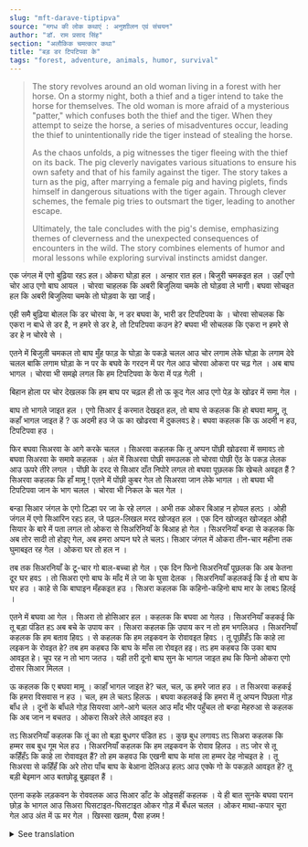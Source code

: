 ```yaml
---
slug: "mft-darave-tiptipva"
source: "मगध की लोक कथाएं : अनुशाीलन एवं संचयन"
author: "डॉ. राम प्रसाद सिंह"
section: "अलौकिक चमत्‍कार कथा"
title: "बड़ डर टिपटिपवा के"
tags: "forest, adventure, animals, humor, survival"
---
```

<blockquote>
The story revolves around an old woman living in a forest with her horse. On a stormy night, both a thief and a tiger intend to take the horse for themselves. The old woman is more afraid of a mysterious "patter," which confuses both the thief and the tiger. When they attempt to seize the horse, a series of misadventures occur, leading the thief to unintentionally ride the tiger instead of stealing the horse.

As the chaos unfolds, a pig witnesses the tiger fleeing with the thief on its back. The pig cleverly navigates various situations to ensure his own safety and that of his family against the tiger. The story takes a turn as the pig, after marrying a female pig and having piglets, finds himself in dangerous situations with the tiger again. Through clever schemes, the female pig tries to outsmart the tiger, leading to another escape.

Ultimately, the tale concludes with the pig's demise, emphasizing themes of cleverness and the unexpected consequences of encounters in the wild. The story combines elements of humor and moral lessons while exploring survival instincts amidst danger.
</blockquote>

एक जंगल में एगो बुढ़िया रहऽ हल। ओकरा घोड़ा हल । अन्हार रात हल। बिजुरी चमकइत हल । उहाँ एगो चोर आउ एगो बाघ आयल । चोरवा चाहलक कि अबरी बिजुलिया चमके तो घोड़वा ले भागी। बघवा सोचइत हल कि अबरी बिजुलिया चमके तो घोड़वा के खा जाईं। 

एही समै बुढ़िया बोलल कि डर चोरवा के, न डर बघवा के, भारी डर टिपटिपवा के । चोरवा सोचलक कि एकरा न बाधे से डर है, न हमरे से डर हे, तो टिपटिपवा कउन हे? बघवा भी सोचलक कि एकरा न हमरे से डर हे न चोरवे से । 

एतने में बिजुली चमकल तो बाघ मुँह फाड़ के घोड़ा के पकड़े चलल आउ चोर लगाम लेके घोड़ा के लगाम देवे चलल बाकि लगाम घोड़ा के न पर के बघवे के गरदन में पर गेल आउ चोरवा ओकरा पर चढ़ गेल । अब बाघ भागल । चोरवा भी समझे लगल कि हम टिपटिपवा के फेरा में पड़ गेली । 

बिहान होला पर चोर देखलक कि हम बाघ पर चढ़ल ही तो ऊ कूद गेल आउ एगो पेड़ के खोढर में समा गेल । 

बाघ तो भागले जाइत हल । एगो सिआर ई करमात देखइत हल, तो बाघ से कहलक कि हो बघवा मामू, तू कहाँ भागल जाइत हें ? ऊ अदमी हउ जे ऊ का खोढरवा में दुकलवऽ हे। बघवा कहलक कि ऊ अदमी न हउ, टिपटिपवा हउ । 

फिर बघवा सिअरवा के आगे करके चलल । सिअरवा कहलक कि तू अप्पन पोंछी खोढरवा में समावऽ तो बघवा सिअरवा के समावे कहलक । अंत में सिअरवा पोछी समउलक तो चोरवा पोछी ऐंठ के पकड़ लेलक आउ ऊपरे तीरे लगल । पोंछी के दरद से सिआर दाँत निपोरे लगल तो बघवा पूछलक कि खेचले अवइत हैं ? सिअरवा कहलक कि हाँ मामू ! एतने में पोंछी कुबर गेल तो सिअरवा जान लेके भागल । तो बघवा भी टिपटिपवा जान के भाग चलल । चोरवा भी निकल के चल गेल । 

बन्डा सिआर जंगल के एगो टिल्हा पर जा के रहे लगल । अभी तक ओकर बिआह न होयल हलऽ । ओही जंगल में एगो सिआरिन रहऽ हल, जे पढ़ल-लिखल मरद खोजइत हल । एक दिन खोजइत खोजइत ओही सियार के बारे में पता लगल तो ओकरा से सिअरिनियाँ के बिआह हो गेल । सिअरनियाँ बन्डा से कहलक कि अब तोर सादी तो होइए गेल, अब हमरा अप्पन घरे ले चलऽ। सिआर जंगल में ओकरा तीन-चार महीना तक घुमाबइत रह गेल । ओकरा घर तो हल न । 

तब तक सिअरनियाँ के टू-चार गो बाल-बच्चा हो गेल । एक दिन फिनो सिअरनियाँ पूछलक कि अब केतना दूर घर हवऽ । तो सिअरा एगो बाघ के माँद में ले जा के घुसा देलक । सिअरनियाँ कहलकई कि ई तो बाघ के घर हउ । काहे से कि बाघाइन मँहकइत हउ । सिअरा कहलक कि कहिनो-कहिनो बाघ मार के लाबऽ हिलई । 

एतने में बघवा आ गेल । सिअरा तो होसिआर हल । कहलक कि बघवा आ गेलउ । सिअरनियाँ कहकई कि तू बड़ा पंडित हऽ अब बचे के उपाय कर । सिअरा कहलक क़ि उपाय कर न तो हम भगलिअउ । सिअरनियाँ कहलक कि हम बताव हिवऽ । से कहलक कि हम लइकवन के रोवावइत हिवऽ । तू पूछीहँऽ कि काहे ला लइकन के रोवइत हे? तब हम कहबउ कि बाघ के माँस ला रोवइत हइ। तऽ हम कहबउ कि उका बाघ आवइत हे। चूप रह न तो भाग जतउ । यही तरी दूनो बाघ सुन के भागल जाइत हथ कि फिनो ओकरा एगो दोसर सिआर मिलल । 

ऊ कहलक कि ए बघवा मामू । काहाँ भागल जाइत हे? चल, चल, ऊ हमरे जात हउ । त सिअरवा कहकई कि हमरा विसवास न हउ । चल, हम ले चलऽ हिलऊ । बघवा कहलकई कि हमरा में तू अप्पन पिछला गोड़ बाँध ले । दूनों के बाँधले गोड़ सियरवा आगे-आगे चलल आउ माँद भीर पहुँचल तो बन्डा मेहरुआ से कहलक कि अब जान न बचतउ । ओकरा सिअरे लेले आवइत हउ । 

तऽ सिअरनियाँ कहलक कि तूं का तो बड़ा बुधगर पंडित हऽ । कुछ बुध लगावऽ तऽ सिअरा कहलक कि हम्मर सब बुध गूम भेल हउ । सिअरनियाँ कहलक कि हम लइकवन के रोवाव हिलउ । तऽ जोर से तू कहिँहँऽ कि काहे ला रोवावइत हैं? तो हम कहवउ कि एखनी बाघ के मांस ला हम्मर देह नोचइत हे । तू सिअरवा से कहिँहँ कि अरे तोरा पाँच बाघ के बेआना देलिअउ हलऽ आउ एक्के गो के पकड़ले आवइत हें? तू बड़ी बेइमान आउ बतछोडू बुझाइत हैं । 

एतना कहके लड़कवन के रोववलक आउ सिआर डाँट के ओइसहीं कहलक । ये ही बात सुनके बघवा परान छोड़ के भागल आउ सिअरा घिसटाइत-घिसटाइत ओकर गोड़ में बँधल चलल । ओकर माथा-कपार चूरा गेल आउ अंत में ऊ मर गेल । खिस्सा खतम, पैसा हजम ! 


<details>
<summary>See translation</summary>

In a forest, there lived an old woman who had a horse. It was a dark night, and lightning flashed. A thief and a tiger arrived there. The thief thought that as soon as the lightning flashed, he would steal the horse. The tiger thought that when the lightning flashed, he would eat the horse.

At that moment, the old woman said, "I am not afraid of the thief, nor of the tiger, I am very afraid of the patter." The thief thought that if she wasn't afraid of him or the tiger, then who was this patter? The tiger also thought that she was not afraid of him or the thief.

Just then, lightning flashed, and the tiger lunged at the horse while the thief grabbed the reins to lead the horse away. However, instead of the reins going to the horse, they ended up around the tiger's neck, and the thief climbed on top of him. Now the tiger was running away. The thief also started to think that he had fallen into the trap of the patter.

In the morning, the thief saw that he was on the tiger's back, so he jumped off and hid in a hole of a tree.

The tiger was running off. A pig saw this and said to the tiger, "Hey tiger uncle, where are you running? That man is hiding in that hole." The tiger replied that he was not an ordinary man, he was the patter.

Then the tiger went ahead of the pig. The pig said, "You should hide in that hole too." The tiger told the pig to hide. Ultimately, as the pig went to hide, the thief grabbed the pig's tail and pulled it up. The pig started to bite the tail and the tiger asked, "Are you pulling me?" The pig replied, "Yes, uncle!" Just then, the tail was pulled free, and the pig ran away for its life. The tiger also ran away, and the thief managed to escape.

The pig went and sat on a hill in the forest. Until then, he had not gotten married. In that same forest, there lived a female pig who was looking for a literate male. One day, while searching, she found this pig, and they got married. The female pig told the pig, "Now that we are married, take me to your home." The pig kept wandering in the forest with her for three to four months. He did not have a home.

By then, the female pig had two to four piglets. One day, she asked, "How far is your home?" So, the pig took her into a tiger's den. The female pig said, "This is the tiger’s home because the tiger's scent is strong." The pig said, "Sometimes the tiger goes out hunting."

Just then, the tiger arrived. The pig was clever. He said, "The tiger has come." The female pig said, "You are very wise; find a way to escape." The pig said, "If you come up with a plan, I will run away." The female pig said, "I will make the piglets cry." When the tiger asks why the piglets are crying, I will say, "They are crying because the tiger is about to eat them." Then I will say, "A tiger is coming!" If you keep quiet, we will escape. Hearing this, both the pig and the tiger got scared and ran away thinking they might find another pig.

The other pig said, "Hey tiger uncle, where are you running? Come on, come with me." The first pig said, "I don't trust you." "Come, I’ll take you with me." The tiger said, "First, you tie your back leg to mine." Both of them tied their legs together and the pig led the way until they reached the den, where the other pig told the bride, "Now there’s no escaping." The tiger is coming for you.

The female pig said, "You are so wise! Use some logic." The pig responded that all his wits were exhausted. The female pig said, "I’ll make the piglets cry." So, you loudly ask, "Why are you making them cry?" Then I will say, "Because the tiger is trying to tear my flesh." You tell the tiger, "Hey, I gave you the names of five tigers, and you are only bringing back one?" You seem very dishonest and a deceitful brat.

After saying this, the piglets started to cry, and the tiger got angry and said the same thing. Hearing all this, the tiger left in fright, and the pig limped along, still tied. His head and skull were crushed, and in the end, he died. The story ends, the money is spent!
</details>